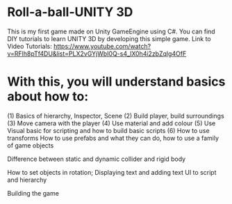 # Roll-a-ball-UNITY 3D
This is my first game made on Unity GameEngine using C#. 
You can find DIY tutorials to learn UNITY 3D by developing this simple game. 
Link to Video Tutorials: https://www.youtube.com/watch?v=RFlh8pTf4DU&list=PLX2vGYjWbI0Q-s4_lX0h4i2zbZqlg4OfF

# With this, you will understand basics about how to:

(1) Basics of hierarchy, Inspector, Scene       (2) Build player, build surroundings        (3) Move camera with the player         (4) Use material and add colour         (5) Use Visual basic for scripting and how to build basic scripts         (6) How to use transforms
How to use prefabs and what they can do, how to use a family of game objects 

Difference between static and dynamic collider and rigid body 


How to set objects in rotation;
Displaying text and adding text UI to script and hierarchy

Building the game 
